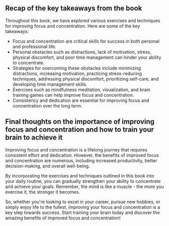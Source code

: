 
Recap of the key takeaways from the book
----------------------------------------

Throughout this book, we have explored various exercises and techniques for improving focus and concentration. Here are some of the key takeaways:

* Focus and concentration are critical skills for success in both personal and professional life.
* Personal obstacles such as distractions, lack of motivation, stress, physical discomfort, and poor time management can hinder your ability to concentrate.
* Strategies for overcoming these obstacles include minimizing distractions, increasing motivation, practicing stress-reducing techniques, addressing physical discomfort, prioritizing self-care, and developing time management skills.
* Exercises such as mindfulness meditation, visualization, and brain training games can help improve focus and concentration.
* Consistency and dedication are essential for improving focus and concentration over the long term.

Final thoughts on the importance of improving focus and concentration and how to train your brain to achieve it
---------------------------------------------------------------------------------------------------------------

Improving focus and concentration is a lifelong journey that requires consistent effort and dedication. However, the benefits of improved focus and concentration are numerous, including increased productivity, better decision-making, and overall well-being.

By incorporating the exercises and techniques outlined in this book into your daily routine, you can gradually strengthen your ability to concentrate and achieve your goals. Remember, the mind is like a muscle - the more you exercise it, the stronger it becomes.

So, whether you're looking to excel in your career, pursue new hobbies, or simply enjoy life to the fullest, improving your focus and concentration is a key step towards success. Start training your brain today and discover the amazing benefits of improved focus and concentration!
